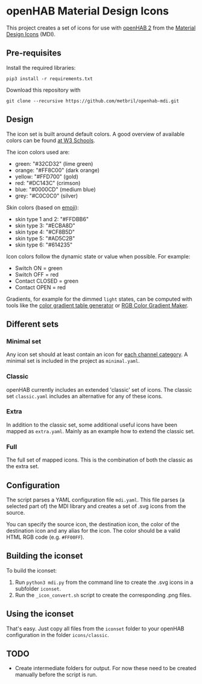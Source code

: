 # openHAB Material Design Icons

This project creates a set of icons for use with [openHAB 2](https://www.openhab.org) from the [Material Design Icons](https://www.materialdesignicons.com) (MDI).

## Pre-requisites

Install the required libraries:
```
pip3 install -r requirements.txt
```

Download this repository with
```
git clone --recursive https://github.com/metbril/openhab-mdi.git
```


## Design

The icon set is built around default colors.
A good overview of available colors can be found [at W3 Schools](https://www.w3schools.com/colors/colors_groups.asp).

The icon colors used are:

- green: "#32CD32" (lime green)
- orange: "#FF8C00" (dark orange)
- yellow: "#FFD700" (gold)
- red: "#DC143C" (crimson)
- blue: "#0000CD" (medium blue)
- grey: "#C0C0C0" (silver)

Skin colors (based on [emoji](http://blog.emojipedia.org/apple-2015-emoji-changelog-ios-os-x/)):

- skin type 1 and 2: "#FFDBB6"
- skin type 3: "#ECBA8D"
- skin type 4: "#CF8B5D"
- skin type 5: "#AD5C2B"
- skin type 6: "#614235"

Icon colors follow the dynamic state or value when possible. For example:

- Switch ON = green
- Switch OFF = red
- Contact CLOSED = green
- Contact OPEN = red

Gradients, for example for the dimmed `light` states, can be computed with tools like the [color gradient table generator](http://www.herethere.net/~samson/php/color_gradient/) or [RGB Color Gradient Maker](http://www.perbang.dk/rgbgradient/).

## Different sets

### Minimal set

Any icon set should at least contain an icon for [each channel category](https://www.eclipse.org/smarthome/documentation/development/bindings/thing-definition.html#channel-categories).
A minimal set is included in the project as `minimal.yaml`.

### Classic

openHAB currently includes an extended 'classic' set of icons.
The classic set `classic.yaml` includes an alternative for any of these icons.

### Extra

In addition to the classic set, some additional useful icons have been mapped as `extra.yaml`.
Mainly as an example how to extend the classic set.

### Full

The full set of mapped icons. This is the combination of both the classic as the extra set.

## Configuration

The script parses a YAML configuration file `mdi.yaml`. This file parses (a selected part of) the MDI library and creates a set of .svg icons from the source.

You can specify the source icon, the destination icon, the color of the destination icon and any alias for the icon.
The color should be a valid HTML RGB code (e.g. `#FF00FF`).

## Building the iconset

To build the iconset:

1. Run `python3 mdi.py` from the command line to create the .svg icons in a subfolder `iconset`.
2. Run the `_icon_convert.sh` script to create the corresponding .png files.

## Using the iconset

That's easy. Just copy all files from the `iconset` folder to your openHAB configuration in the folder `icons/classic`.

## TODO

- Create intermediate folders for output. For now these need to be created manually before the script is run.
